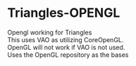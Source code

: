 # Triangles-OPENGL
Opengl working for Triangles<br/>
This uses VAO as utilizing CoreOpenGL.<br/>
OpenGL will not work if VAO is not used.<br/>
Uses the OpenGL repository as the bases
